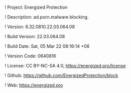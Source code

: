 ! Project: Energized Protection

! Description: ad.porn.malware blocking.

! Version: 6.32.0810.22.03.064.08

! Build Version: 22.03.064.08

! Build Date: Sat, 05 Mar 22 08:16:14 +06

! Version Code: 0640816

! License: CC BY-NC-SA 4.0, https://energized.pro/license

! Github: https://github.com/EnergizedProtection/block

! Web: https://energized.pro
